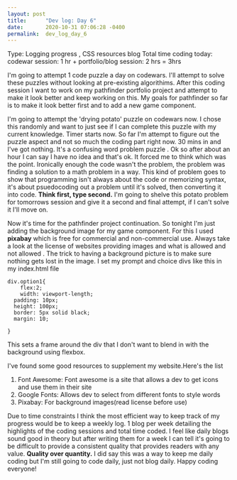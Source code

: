 ```yaml
---
layout: post
title:      "Dev log: Day 6"
date:       2020-10-31 07:06:28 -0400
permalink:  dev_log_day_6
---
```



Type: Logging progress , CSS resources blog
Total time coding today: codewar session: 1 hr + portfolio/blog session: 2 hrs = 3hrs

I'm going to attempt 1 code puzzle a day on codewars. I'll  attempt to solve these puzzles without looking at pre-existing algorithims.  After this coding session I want to work on my pathfinder portfolio project and attempt to make it look better and keep working on this. My goals for pathfinder so far is to make it look better first and to add a new game component. 

I'm going to attempt the 'drying potato' puzzle on codewars now. I chose this randomly and want to just see if I can complete this puzzle with my current knowledge. Timer starts now. So far I'm attempt to figure out the puzzle aspect and not so much the coding part right now.  30 mins in and I've got nothing. It's a confusing word problem puzzle . Ok so after about an hour I can say I have no idea and that's ok. It forced me to think which was the point. Ironically enough the code wasn't the problem, the problem was finding a solution to a math problem in a way. This kind of problem goes to show that programming isn't always about the code or memorizing syntax, it's about psuedocoding out a problem until it's solved, then converting it into code. **Think first, type second.** I'm going to shelve this potato problem for tomorrows session and give it a second and final attempt, if I can't solve it I'll move on.

Now it's time for the pathfinder project continuation. So tonight I'm just adding the background image for my game component. For this I used **pixabay** which is free for commercial and non-commercial use. Always take a look at the license of websites providing images and what is allowed and not allowed . The trick to having a background picture is to make sure nothing gets lost in the image. I set my prompt and choice divs like this in my index.html file

```
div.option1{
    flex:2;
    width: viewport-length;
  padding: 10px;
  height: 100px;
  border: 5px solid black;
  margin: 10;
  
}
```

This sets a frame around the div that I don't want to blend in with the background using flexbox.

I've found some good resources to supplement my website.Here's the list 

1. Font Awesome: Font awesome is a site that allows a dev to get icons and use them in their site
2. Google Fonts: Allows dev to select from different fonts to style words
3. Pixabay: For background images(read license before use)


Due to time constraints I think the most efficient way to keep track of my progress would be to keep a weekly log. 1 blog per week detailing the highlights of the coding sessions and total time coded. I feel like daily blogs sound good in theory but after writing them for a week I can tell it's going to be difficult to provide a consistent quality that provides readers with any value. **Quality over quantity.** I did say this was a way to keep me daily coding but I'm still going to code daily, just not blog daily. Happy coding everyone!
